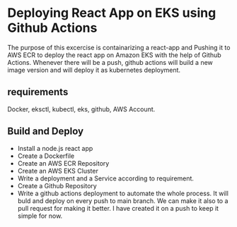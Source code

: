 
# Deploying React App on EKS using Github Actions

The purpose of this excercise is containarizing a react-app and Pushing it to AWS ECR to deploy the react app on Amazon EKS with the help of Github Actions. Whenever there will be a push, github actions will build a new image version and will deploy it as kubernetes deployment.


## requirements
Docker, eksctl, kubectl, eks, github, AWS Account.

## Build and Deploy
- Install a node.js react app
- Create a Dockerfile
- Create an AWS ECR Repository
- Create an AWS EKS Cluster
- Write a deployment and a Service according to requirement.
- Create a Github Repository
- Write a github actions deployment to automate the whole process. It will buld and deploy on every push to main branch. We can make it also to a pull request for making it better. I have created it on a push to keep it simple for now.

